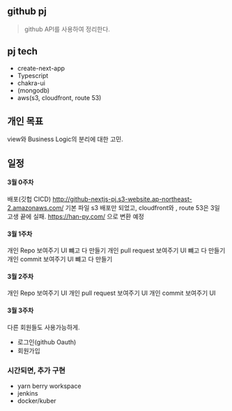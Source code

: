 ## github pj

> github API를 사용하여 정리한다.

## pj tech

- create-next-app
- Typescript
- chakra-ui
- (mongodb)
- aws(s3, cloudfront, route 53)

## 개인 목표

view와 Business Logic의 분리에 대한 고민.

## 일정

#### 3월 0주차

배포(깃헙 CICD)
http://github-nextjs-pj.s3-website.ap-northeast-2.amazonaws.com/
기본 파일 s3 배포만 되었고, cloudfront와 , route 53은 3일 고생 끝에 실패.
https://han-py.com/ 으로 변환 예정

#### 3월 1주차

개인 Repo 보여주기 UI 뺴고 다 만들기
개인 pull request 보여주기 UI 뺴고 다 만들기
개인 commit 보여주기 UI 뺴고 다 만들기

#### 3월 2주차

개인 Repo 보여주기 UI
개인 pull request 보여주기 UI
개인 commit 보여주기 UI

#### 3월 3주차

다른 회원들도 사용가능하게.

- 로그인(github Oauth)
- 회원가입

### 시간되면, 추가 구현

- yarn berry workspace
- jenkins
- docker/kuber
